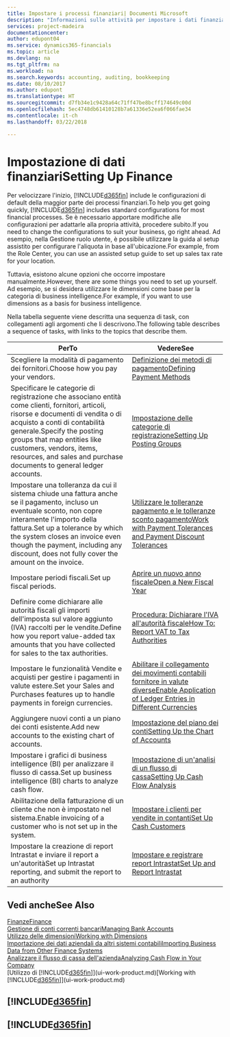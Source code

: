 ```yaml
---
title: Impostare i processi finanziari| Documenti Microsoft
description: "Informazioni sulle attività per impostare i dati finanziari nella propria attività per adattarli alle esigenze di contabilità, controllo e gestione dei libri contabili."
services: project-madeira
documentationcenter: 
author: edupont04
ms.service: dynamics365-financials
ms.topic: article
ms.devlang: na
ms.tgt_pltfrm: na
ms.workload: na
ms.search.keywords: accounting, auditing, bookkeeping
ms.date: 08/10/2017
ms.author: edupont
ms.translationtype: HT
ms.sourcegitcommit: d7fb34e1c9428a64c71ff47be8bcff174649c00d
ms.openlocfilehash: 5ec4748db61410128b7a61336e52ea6f066fae34
ms.contentlocale: it-ch
ms.lasthandoff: 03/22/2018

---
```

# <a name="setting-up-finance"></a><span data-ttu-id="8984a-103">Impostazione di dati finanziari</span><span class="sxs-lookup"><span data-stu-id="8984a-103">Setting Up Finance</span></span>
<span data-ttu-id="8984a-104">Per velocizzare l'inizio, [!INCLUDE[d365fin](includes/d365fin_md.md)] include le configurazioni di default della maggior parte dei processi finanziari.</span><span class="sxs-lookup"><span data-stu-id="8984a-104">To help you get going quickly, [!INCLUDE[d365fin](includes/d365fin_md.md)] includes standard configurations for most financial processes.</span></span> <span data-ttu-id="8984a-105">Se è necessario apportare modifiche alle configurazioni per adattarle alla propria attività, procedere subito.</span><span class="sxs-lookup"><span data-stu-id="8984a-105">If you need to change the configurations to suit your business, go right ahead.</span></span> <span data-ttu-id="8984a-106">Ad esempio, nella Gestione ruolo utente, è possibile utilizzare la guida al setup assistito per configurare l'aliquota in base all'ubicazione.</span><span class="sxs-lookup"><span data-stu-id="8984a-106">For example, from the Role Center, you can use an assisted setup guide to set up sales tax rate for your location.</span></span>  

<span data-ttu-id="8984a-107">Tuttavia, esistono alcune opzioni che occorre impostare manualmente.</span><span class="sxs-lookup"><span data-stu-id="8984a-107">However, there are some things you need to set up yourself.</span></span> <span data-ttu-id="8984a-108">Ad esempio, se si desidera utilizzare le dimensioni come base per la categoria di business intelligence.</span><span class="sxs-lookup"><span data-stu-id="8984a-108">For example, if you want to use dimensions as a basis for business intelligence.</span></span>  

<span data-ttu-id="8984a-109">Nella tabella seguente viene descritta una sequenza di task, con collegamenti agli argomenti che li descrivono.</span><span class="sxs-lookup"><span data-stu-id="8984a-109">The following table describes a sequence of tasks, with links to the topics that describe them.</span></span>

| <span data-ttu-id="8984a-110">Per</span><span class="sxs-lookup"><span data-stu-id="8984a-110">To</span></span> | <span data-ttu-id="8984a-111">Vedere</span><span class="sxs-lookup"><span data-stu-id="8984a-111">See</span></span> |
| --- | --- |
| <span data-ttu-id="8984a-112">Scegliere la modalità di pagamento dei fornitori.</span><span class="sxs-lookup"><span data-stu-id="8984a-112">Choose how you pay your vendors.</span></span> |[<span data-ttu-id="8984a-113">Definizione dei metodi di pagamento</span><span class="sxs-lookup"><span data-stu-id="8984a-113">Defining Payment Methods</span></span>](finance-payment-methods.md) |
| <span data-ttu-id="8984a-114">Specificare le categorie di registrazione che associano entità come clienti, fornitori, articoli, risorse e documenti di vendita o di acquisto a conti di contabilità generale.</span><span class="sxs-lookup"><span data-stu-id="8984a-114">Specify the posting groups that map entities like customers, vendors, items, resources, and sales and purchase documents to general ledger accounts.</span></span> |[<span data-ttu-id="8984a-115">Impostazione delle categorie di registrazione</span><span class="sxs-lookup"><span data-stu-id="8984a-115">Setting Up Posting Groups</span></span>](finance-posting-groups.md)|
|<span data-ttu-id="8984a-116">Impostare una tolleranza da cui il sistema chiude una fattura anche se il pagamento, incluso un eventuale sconto, non copre interamente l'importo della fattura.</span><span class="sxs-lookup"><span data-stu-id="8984a-116">Set up a tolerance by which the system closes an invoice even though the payment, including any discount, does not fully cover the amount on the invoice.</span></span>|[<span data-ttu-id="8984a-117">Utilizzare le tolleranze pagamento e le tolleranze sconto pagamento</span><span class="sxs-lookup"><span data-stu-id="8984a-117">Work with Payment Tolerances and Payment Discount Tolerances</span></span>](finance-payment-tolerance-and-payment-discount-tolerance.md)|
| <span data-ttu-id="8984a-118">Impostare periodi fiscali.</span><span class="sxs-lookup"><span data-stu-id="8984a-118">Set up fiscal periods.</span></span> |[<span data-ttu-id="8984a-119">Aprire un nuovo anno fiscale</span><span class="sxs-lookup"><span data-stu-id="8984a-119">Open a New Fiscal Year</span></span>](finance-how-open-new-fiscal-year.md) |
| <span data-ttu-id="8984a-120">Definire come dichiarare alle autorità fiscali gli importi dell'imposta sul valore aggiunto (IVA) raccolti per le vendite.</span><span class="sxs-lookup"><span data-stu-id="8984a-120">Define how you report value-added tax amounts that you have collected for sales to the tax authorities.</span></span> |[<span data-ttu-id="8984a-121">Procedura: Dichiarare l'IVA all'autorità fiscale</span><span class="sxs-lookup"><span data-stu-id="8984a-121">How To: Report VAT to Tax Authorities</span></span>](finance-how-report-vat.md)|
| <span data-ttu-id="8984a-122">Impostare le funzionalità Vendite e acquisti per gestire i pagamenti in valute estere.</span><span class="sxs-lookup"><span data-stu-id="8984a-122">Set your Sales and Purchases features up to handle payments in foreign currencies.</span></span>|[<span data-ttu-id="8984a-123">Abilitare il collegamento dei movimenti contabili fornitore in valute diverse</span><span class="sxs-lookup"><span data-stu-id="8984a-123">Enable Application of Ledger Entries in Different Currencies</span></span>](finance-how-enable-application-ledger-entries-different-currencies.md)
| <span data-ttu-id="8984a-124">Aggiungere nuovi conti a un piano dei conti esistente.</span><span class="sxs-lookup"><span data-stu-id="8984a-124">Add new accounts to the existing chart of accounts.</span></span> |[<span data-ttu-id="8984a-125">Impostazione del piano dei conti</span><span class="sxs-lookup"><span data-stu-id="8984a-125">Setting Up the Chart of Accounts</span></span>](finance-setup-chart-accounts.md) |
| <span data-ttu-id="8984a-126">Impostare i grafici di business intelligence (BI) per analizzare il flusso di cassa.</span><span class="sxs-lookup"><span data-stu-id="8984a-126">Set up business intelligence (BI) charts to analyze cash flow.</span></span> |[<span data-ttu-id="8984a-127">Impostazione di un'analisi di un flusso di cassa</span><span class="sxs-lookup"><span data-stu-id="8984a-127">Setting Up Cash Flow Analysis</span></span>](finance-setup-cash-flow-analyses.md) |
|<span data-ttu-id="8984a-128">Abilitazione della fatturazione di un cliente che non è impostato nel sistema.</span><span class="sxs-lookup"><span data-stu-id="8984a-128">Enable invoicing of a customer who is not set up in the system.</span></span>|[<span data-ttu-id="8984a-129">Impostare i clienti per vendite in contanti</span><span class="sxs-lookup"><span data-stu-id="8984a-129">Set Up Cash Customers</span></span>](finance-how-to-set-up-cash-customers.md)|
| <span data-ttu-id="8984a-130">Impostare la creazione di report Intrastat e inviare il report a un'autorità</span><span class="sxs-lookup"><span data-stu-id="8984a-130">Set up Intrastat reporting, and submit the report to an authority</span></span> | [<span data-ttu-id="8984a-131">Impostare e registrare report Intrastat</span><span class="sxs-lookup"><span data-stu-id="8984a-131">Set Up and Report Intrastat</span></span>](finance-how-setup-report-intrastat.md)|

## <a name="see-also"></a><span data-ttu-id="8984a-132">Vedi anche</span><span class="sxs-lookup"><span data-stu-id="8984a-132">See Also</span></span>
[<span data-ttu-id="8984a-133">Finanze</span><span class="sxs-lookup"><span data-stu-id="8984a-133">Finance</span></span>](finance.md)  
[<span data-ttu-id="8984a-134">Gestione di conti correnti bancari</span><span class="sxs-lookup"><span data-stu-id="8984a-134">Managing Bank Accounts</span></span>](bank-manage-bank-accounts.md)  
[<span data-ttu-id="8984a-135">Utilizzo delle dimensioni</span><span class="sxs-lookup"><span data-stu-id="8984a-135">Working with Dimensions</span></span>](finance-dimensions.md)  
[<span data-ttu-id="8984a-136">Importazione dei dati aziendali da altri sistemi contabili</span><span class="sxs-lookup"><span data-stu-id="8984a-136">Importing Business Data from Other Finance Systems</span></span>](upload-data.md)  
[<span data-ttu-id="8984a-137">Analizzare il flusso di cassa dell'azienda</span><span class="sxs-lookup"><span data-stu-id="8984a-137">Analyzing Cash Flow in Your Company</span></span>](finance-analyze-cash-flow.md)  
<span data-ttu-id="8984a-138">[Utilizzo di [!INCLUDE[d365fin](includes/d365fin_md.md)]](ui-work-product.md)</span><span class="sxs-lookup"><span data-stu-id="8984a-138">[Working with [!INCLUDE[d365fin](includes/d365fin_md.md)]](ui-work-product.md)</span></span>  

## [!INCLUDE[d365fin](includes/free_trial_md.md)]  
## [!INCLUDE[d365fin](includes/training_link_md.md)]

